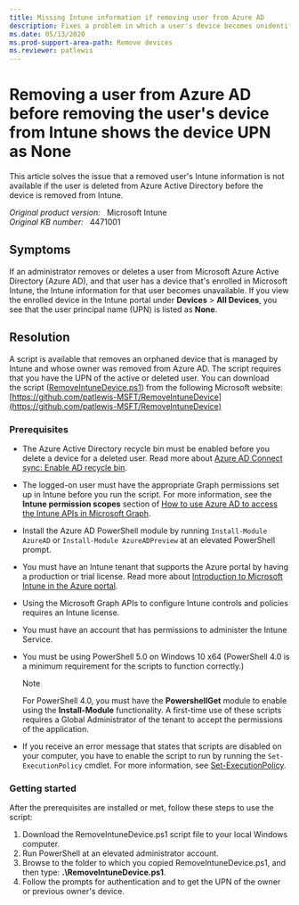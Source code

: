 ```yaml
---
title: Missing Intune information if removing user from Azure AD
description: Fixes a problem in which a user's device becomes unidentifiable if the user is removed from Azure Active Directory before the device is removed from Intune.
ms.date: 05/13/2020
ms.prod-support-area-path: Remove devices
ms.reviewer: patlewis
---
```

# Removing a user from Azure AD before removing the user's device from Intune shows the device UPN as None

This article solves the issue that a removed user's Intune information is not available if the user is deleted from Azure Active Directory before the device is removed from Intune.

_Original product version:_ &nbsp; Microsoft Intune  
_Original KB number:_ &nbsp; 4471001

## Symptoms

If an administrator removes or deletes a user from Microsoft Azure Active Directory (Azure AD), and that user has a device that's enrolled in Microsoft Intune, the Intune information for that user becomes unavailable. If you view the enrolled device in the Intune portal under **Devices** > **All Devices**, you see that the user principal name (UPN) is listed as **None**.

## Resolution

A script is available that removes an orphaned device that is managed by Intune and whose owner was removed from Azure AD. The script requires that you have the UPN of the active or deleted user. You can download the script ([RemoveIntuneDevice.ps1](https://github.com/patlewis-MSFT/RemoveIntuneDevice/blob/master/RemoveIntuneDevice.ps1)) from the following Microsoft website:  
[https://github.com/patlewis-MSFT/RemoveIntuneDevice](https://github.com/patlewis-MSFT/RemoveIntuneDevice)

### Prerequisites

- The Azure Active Directory recycle bin must be enabled before you delete a device for a deleted user. Read more about [Azure AD Connect sync: Enable AD recycle bin](/azure/active-directory/hybrid/how-to-connect-sync-recycle-bin).

- The logged-on user must have the appropriate Graph permissions set up in Intune before you run the script. For more information, see the **Intune permission scopes** section of [How to use Azure AD to access the Intune APIs in Microsoft Graph](/mem/intune/developer/intune-graph-apis#intune-permission-scopes).

- Install the Azure AD PowerShell module by running `Install-Module AzureAD` or `Install-Module AzureADPreview` at an elevated PowerShell prompt.

- You must have an Intune tenant that supports the Azure portal by having a production or trial license. Read more about [Introduction to Microsoft Intune in the Azure portal](/mem/intune/fundamentals/what-is-intune).

- Using the Microsoft Graph APIs to configure Intune controls and policies requires an Intune license.
- You must have an account that has permissions to administer the Intune Service.

- You must be using PowerShell 5.0 on Windows 10 x64 (PowerShell 4.0 is a minimum requirement for the scripts to function correctly.)

    > [!NOTE]
    > For PowerShell 4.0, you must have the **PowershellGet** module to enable using the **Install-Module** functionality. A first-time use of these scripts requires a Global Administrator of the tenant to accept the permissions of the application.

- If you receive an error message that states that scripts are disabled on your computer, you have to enable the script to run by running the `Set-ExecutionPolicy` cmdlet. For more information, see [Set-ExecutionPolicy](/powershell/module/microsoft.powershell.security/set-executionpolicy?view=powershell-6).

### Getting started

After the prerequisites are installed or met, follow these steps to use the script:

1. Download the RemoveIntuneDevice.ps1 script file to your local Windows computer.
2. Run PowerShell at an elevated administrator account.
3. Browse to the folder to which you copied RemoveIntuneDevice.ps1, and then type: **.\RemoveIntuneDevice.ps1**.
4. Follow the prompts for authentication and to get the UPN of the owner or previous owner's device.
